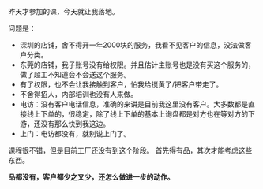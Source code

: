 昨天才参加的课，今天就让我落地。

问题是：
- 深圳的店铺，舍不得开一年2000块的服务，我看不见客户的信息，没法做客户分类。
- 东莞的店铺，我子账号没有给权限。并且估计主账号也是没有买这个服务的，做了超工不知道会不会送这个服务。
- 有了权限，也不会让我接触到客户，怕我给搅黄了/把客户带走了。
- 不舍得招人，内部培训也没有人来做。
- 电访：没有客户电话信息，准确的来讲是目前我这里没有客户。大多数都是直接线上下单的，很稳定，除了线上下单的基本上询盘都是对方也在等对方的下游，还没有那么快到我这边。
- 上门：电访都没有，就别说上门了。

课程很不错，但是目前工厂还没有到这个阶段。
首先得有品，其次才能考虑这些东西。

**品都没有，客户都少之又少，还怎么做进一步的动作。**